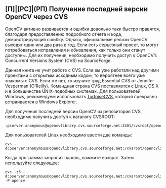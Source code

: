 ## [П]|[РС]|(РП) Получение последней версии OpenCV через CVS

OpenCV активно развивается и ошибки довольно таки быстро правятся, благодаря предоставлению подробного отчета и кода, демонстрирующий ошибку. Однако, официальные релизы OpenCV выходят один или два раза в год. Если есть серьезный проект, то могут потребоваться исправления и обновления, как только они станут доступны. Для их получения, необходимо получить доступ к OpenCV’s Concurrent Versions System (CVS) на SourceForge.

Данная книга не учит работе с CVS. Если вы уже работали над другими проектами с открытым исходным кодом, то вероятнее всего уже знакомы с CVS. Если же нет, то изучите труд Essential CVS от Jennifer Vesperman (O’Reilly). Командная строка CVS поставляется с Linux, OS X и в большинстве UNIX-подобных системах. Для пользователей Windows, рекомендуем использовать [TortoiseCVS](http://www.tortoisecvs.org/), который прекрасно встраивается в Windows Explorer.

Для получения последней версии OpenCV из репозитория CVS, необходимо получить доступ к каталогу CVSROOT:

	:pserver:anonymous@opencvlibrary.cvs.sourceforge.net:2401/cvsroot/opencvlibrary

Для пользователей Linux необходимо ввести две команды:

	cvs -d:pserver:anonymous@opencvlibrary.cvs.sourceforge.net:/cvsroot/opencvlibrarylogin
	
Когда программа запросит пароль, нажмите возврат. Затем используйте следующее:

	cvs -z3 -d:pserver:anonymous@opencvlibrary.cvs.sourceforge.net:/cvsroot/opencvlibraryco -P opencv

